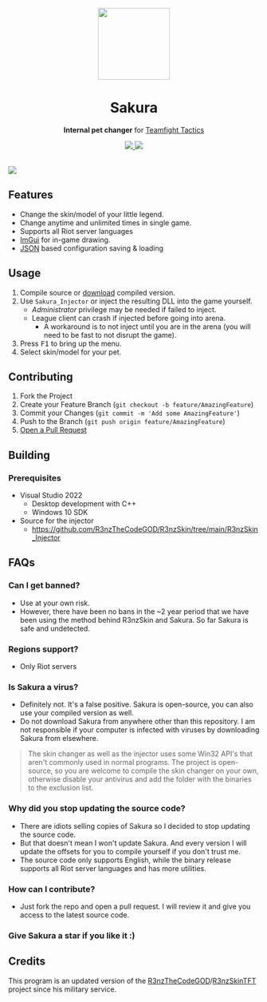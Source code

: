 <br>
<div align="center">
    <img src="https://i.imgur.com/aF3urSc.png" width="144">
  <h1 align="center">Sakura</h1>
  <p align="center">
    <strong>Internal pet changer</strong> for <a href="https://teamfighttactics.leagueoflegends.com/">Teamfight Tactics</strong>
  </p>
  <p>
    <a href="https://github.com/rumi-chan/Sakura">
      <img src="https://img.shields.io/github/stars/rumi-chan/Sakura.svg?style=for-the-badge" />
    </a>
    <a href="./LICENSE">
      <img src ="https://img.shields.io/github/license/rumi-chan/Sakura.svg?style=for-the-badge"/>
    </a>
  </p>
</div>
<br>

<img src="https://i.imgur.com/rWG6LPD.png">

## Features
- Change the skin/model of your little legend.
- Change anytime and unlimited times in single game.
- Supports all Riot server languages
- <a href="https://github.com/ocornut/imgui">ImGui</a> for in-game drawing.
- <a href="https://github.com/nlohmann/json">JSON</a> based configuration saving & loading

## Usage
   1. Compile source or <a href="https://github.com/rumi-chan/Sakura/releases/latest">download</a> compiled version.
   2. Use `Sakura_Injector` or inject the resulting DLL into the game yourself.
      - *Administrator* privilege may be needed if failed to inject.
      - League client can crash if injected before going into arena.
         - A workaround is to not inject until you are in the arena (you will need to be fast to not disrupt the game).
   3. Press <kbd>F1</kbd> to bring up the menu.
   4. Select skin/model for your pet.

## Contributing
1. Fork the Project
1. Create your Feature Branch (`git checkout -b feature/AmazingFeature`)
1. Commit your Changes (`git commit -m 'Add some AmazingFeature'`)
1. Push to the Branch (`git push origin feature/AmazingFeature`)
2. [Open a Pull Request](https://github.com/rumi-chan/Sakura/pulls)

## Building
### Prerequisites
- Visual Studio 2022
  - Desktop development with C++
  - Windows 10 SDK
- Source for the injector
  - https://github.com/R3nzTheCodeGOD/R3nzSkin/tree/main/R3nzSkin_Injector

## FAQs
### Can I get banned?
- Use at your own risk.
- However, there have been no bans in the ~2 year period that we have been using the method behind R3nzSkin and Sakura. So far Sakura is safe and undetected.
### Regions support?
- Only Riot servers
### Is Sakura a virus?
- Definitely not. It's a false positive. Sakura is open-source, you can also use your compiled version as well.
- Do not download Sakura from anywhere other than this repository. I am not responsible if your computer is infected with viruses by downloading Sakura from elsewhere.
> The skin changer as well as the injector uses some Win32 API's that aren't commonly used in normal programs. The project is open-source, so you are welcome to compile the skin changer on your own, otherwise disable your antivirus and add the folder with the binaries to the exclusion list.
### Why did you stop updating the source code?
- There are idiots selling copies of Sakura so I decided to stop updating the source code.
- But that doesn't mean I won't update Sakura. And every version I will update the offsets for you to compile yourself if you don't trust me.
- The source code only supports English, while the binary release supports all Riot server languages and has more utilities.
### How can I contribute?
- Just fork the repo and open a pull request. I will review it and give you access to the latest source code.
### Give Sakura a star if you like it :)

## Credits
   This program is an updated version of the <a href="https://github.com/R3nzTheCodeGOD">R3nzTheCodeGOD</a>/<a href="https://github.com/R3nzTheCodeGOD/R3nzSkinTFT">R3nzSkinTFT</a> project since his military service.
